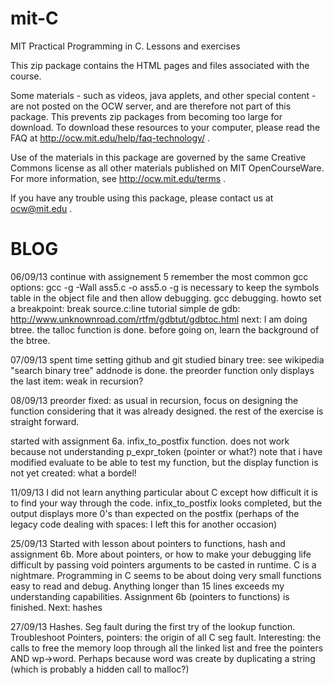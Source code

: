 mit-C
=====

MIT Practical Programming in C. Lessons and exercises

This zip package contains the HTML pages and files associated with the course. 

Some materials - such as videos, java applets, and other special content - are not posted on the OCW server, and are therefore not part of this package. This prevents zip packages from becoming too large for download. To download these resources to your computer, please read the FAQ at http://ocw.mit.edu/help/faq-technology/ .

Use of the materials in this package are governed by the same Creative Commons license as all other materials published on MIT OpenCourseWare. For more information, see http://ocw.mit.edu/terms .

If you have any trouble using this package, please contact us at ocw@mit.edu .

BLOG
====

06/09/13
continue with assignement 5
remember the most common gcc options: gcc -g -Wall ass5.c -o ass5.o
-g is necessary to keep the symbols table in the object file and then allow debugging.
gcc debugging. howto set a breakpoint: break source.c:line
tutorial simple de gdb: http://www.unknownroad.com/rtfm/gdbtut/gdbtoc.html
next: I am doing btree. the talloc function is done. before going on, learn the background of the btree.

07/09/13
spent time setting github and git
studied binary tree: see wikipedia "search binary tree"
addnode is done. the preorder function only displays the last item: weak in recursion?

08/09/13
preorder fixed: as usual in recursion, focus on designing the function
considering that it was already designed.
the rest of the exercise is straight forward.

started with assignment 6a. infix_to_postfix function. does not work because not understanding  p_expr_token (pointer or what?)
note that i have modified evaluate to be able to test my function, but the display function is not yet created: what a bordel!

11/09/13
I did not learn anything particular about C except how difficult it is to find your way through the code. infix_to_postfix looks completed, but the output displays more 0's than expected on the postfix (perhaps of the legacy code dealing with spaces: I left this for another occasion)

25/09/13
Started with lesson about pointers to functions, hash and assignment 6b.
More about pointers, or how to make your debugging life difficult by passing void pointers arguments to be casted in runtime. C is a nightmare.
Programming in C seems to be about doing very small functions easy to read and debug. Anything longer than 15 lines exceeds my understanding capabilities.
Assignment 6b (pointers to functions) is finished. Next: hashes

27/09/13
Hashes. Seg fault during the first try of the lookup function. Troubleshoot
Pointers, pointers: the origin of all C seg fault.
Interesting: the calls to free the memory loop through all the linked list and free the pointers AND wp->word. Perhaps because word was create by duplicating a string (which is probably a hidden call to malloc?)



